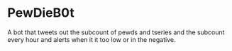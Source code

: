 # PewDieB0t
A bot that tweets out the subcount of pewds and tseries and the subcount every hour and alerts when it it too low or in the negative.
